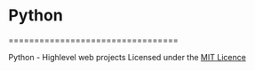 # Python
=================================

Python - Highlevel web projects
Licensed under the [MIT Licence](LICENSE)

